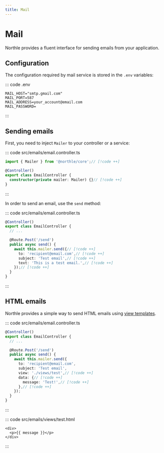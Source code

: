 ```yaml
---
title: Mail
---
```


# Mail

Northle provides a fluent interface for sending emails from your application.

## Configuration

The configuration required by mail service is stored in the `.env` variables:

::: code .env
```
MAIL_HOST="smtp.gmail.com"
MAIL_PORT=587
MAIL_ADDRESS=your_account@email.com
MAIL_PASSWORD=
```
:::

## Sending emails

First, you need to inject `Mailer` to your controller or a service:

::: code src/emails/email.controller.ts
```ts
import { Mailer } from '@northle/core';// [!code ++]

@Controller()
export class EmailController {
  constructor(private mailer: Mailer) {}// [!code ++]
}
```
:::

In order to send an email, use the `send` method:

::: code src/emails/email.controller.ts
```ts
@Controller()
export class EmailController {
  // ...

  @Route.Post('/send')
  public async send() {
    await this.mailer.send({// [!code ++]
      to: 'recipient@email.com',// [!code ++]
      subject: 'Test email',// [!code ++]
      text: 'This is a test email.',// [!code ++]
    });// [!code ++]
  }
}
```
:::

## HTML emails

Northle provides a simple way to send HTML emails using [view templates](/docs/essentials/views). 

::: code src/emails/email.controller.ts
```ts
@Controller()
export class EmailController {
  // ...

  @Route.Post('/send')
  public async send() {
    await this.mailer.send({
      to: 'recipient@email.com',
      subject: 'Test email',
      view: './views/test',// [!code ++]
      data: {// [!code ++]
        message: 'Test!',// [!code ++]
      },// [!code ++]
    });
  }
}
```
:::

::: code src/emails/views/test.html
```svelte
<div>
  <p>{{ message }}</p>
</div>
```
:::
